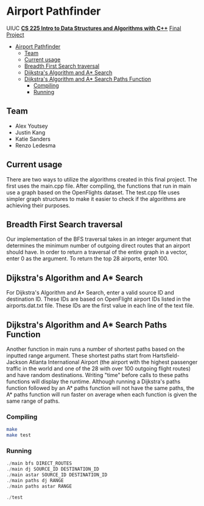 # Airport Pathfinder

UIUC [**CS 225 Intro to Data Structures and Algorithms with C++**](https://courses.engr.illinois.edu/cs225/fa2020/) [Final Project](https://courses.engr.illinois.edu/cs225/fa2020/pages/final_project.html)

- [Airport Pathfinder](#airport-pathfinder)
  - [Team](#team)
  - [Current usage](#current-usage)
  - [Breadth First Search traversal](#breadth-first-search-traversal)
  - [Dijkstra's Algorithm and A\* Search](#dijkstras-algorithm-and-a-search)
  - [Dijkstra's Algorithm and A\* Search Paths Function](#dijkstras-algorithm-and-a-search-paths-function)
    - [Compiling](#compiling)
    - [Running](#running)

## Team

- Alex Youtsey
- Justin Kang
- Katie Sanders
- Renzo Ledesma

## Current usage

There are two ways to utilize the algorithms created in this final project. The first uses the main.cpp file. After compiling, the functions that run in main use a graph based on the OpenFlights dataset. The test.cpp file uses simpler graph structures to make it easier to check if the algorithms are achieving their purposes.

## Breadth First Search traversal

Our implementation of the BFS traversal takes in an integer argument that determines the minimum number of outgoing direct routes that an airport should have. In order to return a traversal of the entire graph in a vector, enter 0 as the argument. To return the top 28 airports, enter 100.

## Dijkstra's Algorithm and A\* Search

For Dijkstra's Algorithm and A\* Search, enter a valid source ID and destination ID. These IDs are based on OpenFlight airport IDs listed in the airports.dat.txt file. These IDs are the first value in each line of the text file.

## Dijkstra's Algorithm and A\* Search Paths Function

Another function in main runs a number of shortest paths based on the inputted range argument. These shortest paths start from Hartsfield-Jackson Atlanta International Airport (the airport with the highest passenger traffic in the world and one of the 28 with over 100 outgoing flight routes) and have random destinations. Writing "time" before calls to these paths functions will display the runtime. Although running a Dijkstra's paths function followed by an A* paths function will not have the same paths, the A* paths function will run faster on average when each function is given the same range of paths.

### Compiling

```sh
make
make test
```

### Running

```java
./main bfs DIRECT_ROUTES
./main dj SOURCE_ID DESTINATION_ID
./main astar SOURCE_ID DESTINATION_ID
./main paths dj RANGE
./main paths astar RANGE

./test
```
